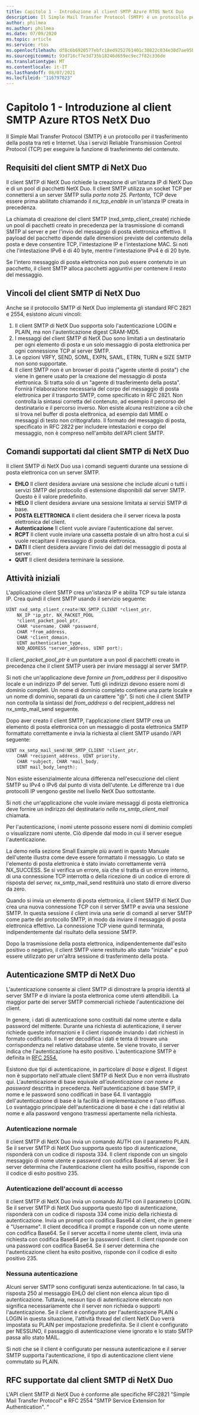 ```yaml
---
title: Capitolo 1 - Introduzione al client SMTP Azure RTOS NetX Duo
description: Il Simple Mail Transfer Protocol (SMTP) è un protocollo per il trasferimento della posta tra reti e Internet.
author: philmea
ms.author: philmea
ms.date: 07/09/2020
ms.topic: article
ms.service: rtos
ms.openlocfilehash: df8c6b6920577ebfc18ed9252761401c30822c034e30d7ae95b25778707f53d5
ms.sourcegitcommit: 93d716cf7e3d735b18246d659ec9ec7f82c336de
ms.translationtype: MT
ms.contentlocale: it-IT
ms.lasthandoff: 08/07/2021
ms.locfileid: "116797823"
---
```

# <a name="chapter-1---introduction-to-azure-rtos-netx-duo-smtp-client"></a>Capitolo 1 - Introduzione al client SMTP Azure RTOS NetX Duo

Il Simple Mail Transfer Protocol (SMTP) è un protocollo per il trasferimento della posta tra reti e Internet. Usa i servizi Reliable Transmission Control Protocol (TCP) per eseguire la funzione di trasferimento del contenuto.

## <a name="netx-duo-smtp-client-requirements"></a>Requisiti del client SMTP di NetX Duo

Il client SMTP di NetX Duo richiede la creazione di un'istanza IP di NetX Duo e di un pool di pacchetti NetX Duo. Il client SMTP utilizza un socket TCP per connettersi a un server SMTP sulla *porta nota 25. Pertanto,* TCP deve essere prima abilitato chiamando il *nx_tcp_enable* in un'istanza IP creata in precedenza.

La chiamata di creazione del client SMTP (nxd_smtp_client_create) richiede un pool di pacchetti creato in precedenza per la trasmissione di comandi SMTP al server e per l'invio del messaggio di posta elettronica effettivo. Il payload del pacchetto dipende dalle dimensioni previste del contenuto della posta e deve consentire TCP, l'intestazione IP e l'intestazione MAC. Si noti che l'intestazione IPv6 è di 40 byte, mentre l'intestazione IPv4 è di 20 byte.

Se l'intero messaggio di posta elettronica non può essere contenuto in un pacchetto, il client SMTP alloca pacchetti aggiuntivi per contenere il resto del messaggio.

## <a name="netx-duo-smtp-client-constraints"></a>Vincoli del client SMTP di NetX Duo

Anche se il protocollo SMTP di NetX Duo implementa gli standard RFC 2821 e 2554, esistono alcuni vincoli:

1. Il client SMTP di NetX Duo supporta solo l'autenticazione LOGIN e PLAIN, ma non l'autenticazione digest CRAM-MD5.
2. I messaggi del client SMTP di NetX Duo sono limitati a un destinatario per ogni elemento di posta e un solo messaggio di posta elettronica per ogni connessione TCP al server SMTP.
3. Le opzioni VRFY, SEND, SOML, EXPN, SAML, ETRN, TURN e SIZE SMTP non sono supportate.
4. Il client SMTP non è un browser di posta ("agente utente di posta") che viene in genere usato per la creazione del messaggio di posta elettronica. Si tratta solo di un "agente di trasferimento della posta". Fornirà l'elaborazione necessaria del corpo del messaggio di posta elettronica per il trasporto SMTP, come specificato in RFC 2821. Non controlla la sintassi corretta del contenuto, ad esempio il percorso del destinatario e il percorso inverso. Non esiste alcuna restrizione a ciò che si trova nel buffer di posta elettronica, ad esempio dati MIME o messaggi di testo non crittografato. Il formato del messaggio di posta, specificato in RFC 2822 per includere intestazioni e corpo del messaggio, non è compreso nell'ambito dell'API client SMTP.

## <a name="commands-supported-by-netx-duo-smtp-client"></a>Comandi supportati dal client SMTP di NetX Duo

Il client SMTP di NetX Duo usa i comandi seguenti durante una sessione di posta elettronica con un server SMTP.

- **EHLO** Il client desidera avviare una sessione che include alcuni o tutti i servizi SMTP del protocollo di estensione disponibili dal server SMTP. Questo è il valore predefinito.
- **HELO** Il client desidera avviare una sessione limitata ai servizi SMTP di base.
- **POSTA ELETTRONICA** Il client desidera che il server riceva la posta elettronica del client.
- **Autenticazione** Il client vuole avviare l'autenticazione dal server.
- **RCPT** Il client vuole inviare una cassetta postale di un altro host a cui si vuole recapitare il messaggio di posta elettronica.
- **DATI** Il client desidera avviare l'invio dei dati del messaggio di posta al server.
- **QUIT** Il client desidera terminare la sessione.

## <a name="getting-started"></a>Attività iniziali

L'applicazione client SMTP crea un'istanza IP e abilita TCP su tale istanza IP. Crea quindi il client SMTP usando il servizio seguente:

```C
UINT nxd_smtp_client_create(NX_SMTP_CLIENT *client_ptr,
    NX_IP *ip_ptr, NX_PACKET_POOL
    *client_packet_pool_ptr,
    CHAR *username, CHAR *password,
    CHAR *from_address,
    CHAR *client_domain,
    UINT authentication_type,
    NXD_ADDRESS *server_address, UINT port);
```

Il *client_packet_pool_ptr* è un puntatore a un pool di pacchetti creato in precedenza che il client SMTP userà per inviare messaggi al server SMTP.

Si noti che un'applicazione deve *fornire un from_address* per il dispositivo locale e un indirizzo IP del server. Tutti gli indirizzi devono essere nomi di dominio completi. Un nome di dominio completo contiene una parte locale e un nome di dominio, separati da un carattere "@". Si noti che il client SMTP non controlla la  sintassi del *from_address* o del recipient_address nel nx_smtp_mail_send seguente.

Dopo aver creato il client SMTP, l'applicazione client SMTP crea un elemento di posta elettronica con un messaggio di posta elettronica SMTP formattato correttamente e invia la richiesta al client SMTP usando l'API seguente:

```C
UINT nx_smtp_mail_send(NX_SMTP_CLIENT *client_ptr,
    CHAR *recipient_address, UINT priority,
    CHAR *subject, CHAR *mail_body,
    UINT mail_body_length);
```

Non esiste essenzialmente alcuna differenza nell'esecuzione del client SMTP su IPv4 o IPv6 dal punto di vista dell'utente. Le differenze tra i due protocolli IP vengono gestite nel livello NetX Duo sottostante.

Si noti che un'applicazione che vuole inviare messaggi di posta elettronica deve fornire un indirizzo del destinatario *nella nx_smtp_client_mail* chiamata.

Per l'autenticazione, i nomi utente possono essere nomi di dominio completi o visualizzare nomi utente. Ciò dipende dal modo in cui il server esegue l'autenticazione.

La demo nella sezione Small Example più avanti in questo Manuale dell'utente illustra come deve essere formattato il messaggio. Lo stato se l'elemento di posta elettronica è stato inviato correttamente verrà NX_SUCCESS. Se si verifica un errore, sia che si tratta di un errore interno, di una connessione TCP interrotta o della ricezione di un codice di errore di risposta del *server,* nx_smtp_mail_send restituirà uno stato di errore diverso da zero.

Quando si invia un elemento di posta elettronica, il client SMTP di NetX Duo crea una nuova connessione TCP con il server SMTP e avvia una sessione SMTP. In questa sessione il client invia una serie di comandi al server SMTP come parte del protocollo SMTP, in modo da inviare il messaggio di posta elettronica effettivo. La connessione TCP viene quindi terminata, indipendentemente dal risultato della sessione SMTP.

Dopo la trasmissione della posta elettronica, indipendentemente dall'esito positivo o negativo, il client SMTP viene restituito allo stato "iniziale" e può essere utilizzato per un'altra sessione di trasferimento della posta.

## <a name="netx-duo-smtp-authentication"></a>Autenticazione SMTP di NetX Duo

L'autenticazione consente ai client SMTP di dimostrare la propria identità al server SMTP e di inviare la posta elettronica come utenti attendibili. La maggior parte dei server SMTP commerciali richiede l'autenticazione dei client.

In genere, i dati di autenticazione sono costituiti dal nome utente e dalla password del mittente. Durante una richiesta di autenticazione, il server richiede queste informazioni e il client risponde inviando i dati richiesti in formato codificato. Il server decodifica i dati e tenta di trovare una corrispondenza nel relativo database utente. Se viene trovato, il server indica che l'autenticazione ha esito positivo. L'autenticazione SMTP è definita in [RFC 2554.](http://www.ietf.org/rfc/rfc2554.txt)

Esistono due tipi di autenticazione, in particolare *di base* e *digest.* Il digest non è supportato nell'attuale client SMTP di NetX Duo e non verrà illustrato qui. L'autenticazione di base equivale *all'autenticazione con* *nome e password* descritta in precedenza. Nell'autenticazione di base SMTP, il nome e le password sono codificati in base 64. Il vantaggio dell'autenticazione di base è la facilità di implementazione e l'uso diffuso. Lo svantaggio principale dell'autenticazione di base è che i dati relativi al nome e alla password vengono trasmessi apertamente nella richiesta.

### <a name="plain-authentication"></a>Autenticazione normale

Il client SMTP di NetX Duo invia un comando AUTH con il parametro PLAIN. Se il server SMTP di NetX Duo supporta questo tipo di autenticazione, risponderà con un codice di risposta 334. Il client risponde con un singolo messaggio di nome utente e password con codifica Base64 al server. Se il server determina che l'autenticazione client ha esito positivo, risponde con il codice di esito positivo 235.

### <a name="login-authentication"></a>Autenticazione dell'account di accesso

Il client SMTP di NetX Duo invia un comando AUTH con il parametro LOGIN. Se il server SMTP di NetX Duo supporta questo tipo di autenticazione, risponderà con un codice di risposta 334 come inizio della richiesta di autenticazione. Invia un prompt con codifica Base64 al client, che in genere è "Username". Il client decodifica il prompt e risponde con un nome utente con codifica Base64. Se il server accetta il nome utente client, invia una richiesta con codifica Base64 per la password client. Il client risponde con una password con codifica Base64. Se il server determina che l'autenticazione client ha esito positivo, risponde con il codice di esito positivo 235.

### <a name="no-authentication"></a>Nessuna autenticazione

Alcuni server SMTP sono configurati senza autenticazione. In tal caso, la risposta 250 al messaggio EHLO del client non elenca alcun tipo di autenticazione. Tuttavia, nessun tipo di autenticazione elencato non significa necessariamente che il server non richieda o supporti l'autenticazione. Se il client è configurato per l'autenticazione PLAIN o LOGIN in questa situazione, l'attività thread del client NetX Duo verrà impostata su PLAIN per impostazione predefinita. Se il client è configurato per NESSUNO, il passaggio di autenticazione viene ignorato e lo stato SMTP passa allo stato MAIL.

Si noti che se il client è configurato per nessuna autenticazione e il server SMTP supporta l'autenticazione, il tipo di autenticazione client viene commutato su PLAIN.

## <a name="rfcs-supported-by-netx-duo-smtp-client"></a>RFC supportate dal client SMTP di NetX Duo

L'API client SMTP di NetX Duo è conforme alle specifiche RFC2821 "Simple Mail Transfer Protocol" e RFC 2554 "SMTP Service Extension for Authentication". “

